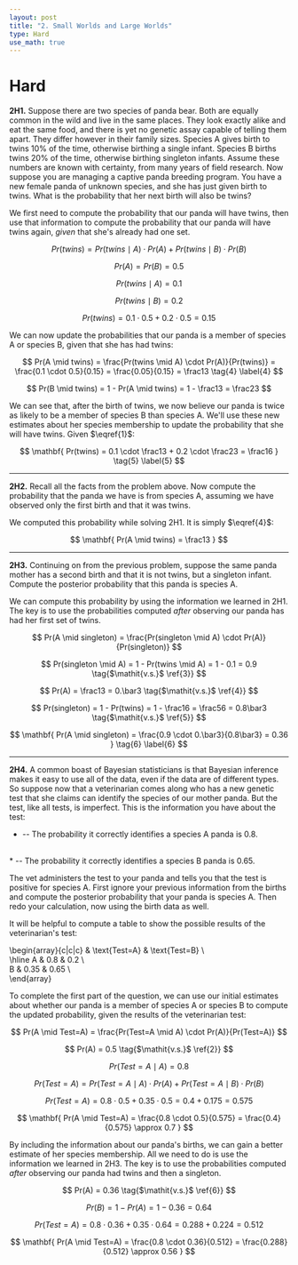 ```yaml
---
layout: post
title: "2. Small Worlds and Large Worlds"
type: Hard
use_math: true
---
```


# Hard

**2H1.** Suppose there are two species of panda bear. Both are equally common in the wild and live in the same places. They look exactly alike and eat the same food, and there is yet no genetic assay capable of telling them apart. They differ however in their family sizes. Species A gives birth to twins 10% of the time, otherwise birthing a single infant. Species B births twins 20% of the time, otherwise birthing singleton infants. Assume these numbers are known with certainty, from many years of field research. Now suppose you are managing a captive panda breeding program. You have a new female panda of unknown species, and she has just given birth to twins. What is the probability that her next birth will also be twins?

We first need to compute the probability that our panda will have twins, then use that information to compute the probability that our panda will have twins again, _given_ that she's already had one set.

$$ Pr(twins) = Pr(twins \mid A) \cdot Pr(A) + Pr(twins \mid B) \cdot Pr(B) \tag{1} \label{1} $$

$$ Pr(A) = Pr(B) = 0.5 \tag{2} \label{2} $$

$$ Pr(twins \mid A) = 0.1 \tag{3} \label{3} $$

$$ Pr(twins \mid B) = 0.2 $$

$$ Pr(twins) = 0.1 \cdot 0.5 + 0.2 \cdot 0.5 = 0.15 $$

We can now update the probabilities that our panda is a member of species A or species B, given that she has had twins:

$$ Pr(A \mid twins) = \frac{Pr(twins \mid A) \cdot Pr(A)}{Pr(twins)} = \frac{0.1 \cdot 0.5}{0.15} = \frac{0.05}{0.15} = \frac13 \tag{4} \label{4} $$

$$ Pr(B \mid twins) = 1 - Pr(A \mid twins) = 1 - \frac13 = \frac23 $$

We can see that, after the birth of twins, we now believe our panda is twice as likely to be a member of species B than species A. We'll use these new estimates about her species membership to update the probability that she will have twins. Given $\eqref{1}$:

$$ \mathbf{ Pr(twins) = 0.1 \cdot \frac13 + 0.2 \cdot \frac23 = \frac16 } \tag{5} \label{5} $$

<hr>

**2H2.** Recall all the facts from the problem above. Now compute the probability that the panda we have is from species A, assuming we have observed only the first birth and that it was twins.

We computed this probability while solving 2H1. It is simply $\eqref{4}$:

$$ \mathbf{ Pr(A \mid twins) = \frac13 } $$

<hr>

**2H3.** Continuing on from the previous problem, suppose the same panda mother has a second birth and that it is not twins, but a singleton infant. Compute the posterior probability that this panda is species A.

We can compute this probability by using the information we learned in 2H1. The key is to use the probabilities computed _after_ observing our panda has had her first set of twins.

$$ Pr(A \mid singleton) = \frac{Pr(singleton \mid A) \cdot Pr(A)}{Pr(singleton)} $$

$$ Pr(singleton \mid A) = 1 - Pr(twins \mid A) = 1 - 0.1 = 0.9 \tag{$\mathit{v.s.}$ \ref{3}} $$

$$ Pr(A) = \frac13 = 0.\bar3 \tag{$\mathit{v.s.}$ \ref{4}} $$

$$ Pr(singleton) = 1 - Pr(twins) = 1 - \frac16 = \frac56 = 0.8\bar3 \tag{$\mathit{v.s.}$ \ref{5}} $$

$$ \mathbf{ Pr(A \mid singleton) = \frac{0.9 \cdot 0.\bar3}{0.8\bar3} = 0.36 } \tag{6} \label{6} $$

<hr>

**2H4.** A common boast of Bayesian statisticians is that Bayesian inference makes it easy to use all of the data, even if the data are of different types. So suppose now that a veterinarian comes along who has a new genetic test that she claims can identify the species of our mother panda. But the test, like all tests, is imperfect. This is the information you have about the test:

* -- The probability it correctly identifies a species A panda is 0.8.
<br>
* -- The probability it correctly identifies a species B panda is 0.65.

The vet administers the test to your panda and tells you that the test is positive for species A. First ignore your previous information from the births and compute the posterior probability that your panda is species A. Then redo your calculation, now using the birth data as well.

It will be helpful to compute a table to show the possible results of the veterinarian's test:

\begin{array}{c|c|c}
& \text{Test=A} & \text{Test=B} \\\
\hline
A & 0.8 & 0.2 \\\
B & 0.35 & 0.65 \\\
\end{array}

To complete the first part of the question, we can use our initial estimates about whether our panda is a member of species A or species B to compute the updated probability, given the results of the veterinarian test:

$$ Pr(A \mid Test=A) = \frac{Pr(Test=A \mid A) \cdot Pr(A)}{Pr(Test=A)} $$

$$ Pr(A) = 0.5 \tag{$\mathit{v.s.}$ \ref{2}} $$

$$ Pr(Test=A \mid A) = 0.8 $$

$$ Pr(Test=A) = Pr(Test=A \mid A) \cdot Pr(A) + Pr(Test=A \mid B) \cdot Pr(B) $$

$$ Pr(Test=A) = 0.8 \cdot 0.5 + 0.35 \cdot 0.5 = 0.4 + 0.175 = 0.575 $$

$$ \mathbf{ Pr(A \mid Test=A) = \frac{0.8 \cdot 0.5}{0.575} = \frac{0.4}{0.575} \approx 0.7 } $$

By including the information about our panda's births, we can gain a better estimate of her species membership. All we need to do is use the information we learned in 2H3. The key is to use the probabilities computed _after_ observing our panda had twins and then a singleton.

$$ Pr(A) = 0.36 \tag{$\mathit{v.s.}$ \ref{6}} $$

$$ Pr(B) = 1 - Pr(A) = 1 - 0.36 = 0.64 $$

$$ Pr(Test=A) = 0.8 \cdot 0.36 + 0.35 \cdot 0.64 = 0.288 + 0.224 = 0.512 $$

$$ \mathbf{ Pr(A \mid Test=A) = \frac{0.8 \cdot 0.36}{0.512} = \frac{0.288}{0.512} \approx 0.56 } $$